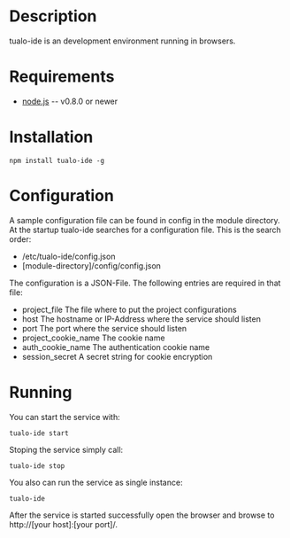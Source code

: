 Description
===========

tualo-ide is an development environment running in browsers.


Requirements
============

* [node.js](http://nodejs.org/) -- v0.8.0 or newer

Installation
============

	npm install tualo-ide -g

Configuration
=============

A sample configuration file can be found in config in the module directory. 
At the startup tualo-ide searches for a configuration file. This is the search order:

* /etc/tualo-ide/config.json
* [module-directory]/config/config.json

The configuration is a JSON-File. The following entries are required in that file:

* project_file The file where to put the project configurations
* host The hostname or IP-Address where the service should listen
* port The port where the service should listen
* project_cookie_name The cookie name
* auth_cookie_name The authentication cookie name
* session_secret A secret string for cookie encryption

Running
=======

You can start the service with:

	tualo-ide start

Stoping the service simply call:

	tualo-ide stop

You also can run the service as single instance:

	tualo-ide

After the service is started successfully open the browser and browse to http://[your host]:[your port]/.

